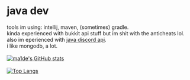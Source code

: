 # java dev
tools im using: intellij, maven, (sometimes) gradle. <br/>
kinda experienced with bukkit api stuff but im shit with the anticheats lol. <br/>
also im eperienced with [java discord api](https://github.com/DV8FromTheWorld/JDA).<br/> 
i like mongodb, a lot. <br/>
<br/>
[![ma1de's GitHub stats](https://github-readme-stats.vercel.app/api?username=ma1de)](https://github.com/anuraghazra/github-readme-stats) <br/>
<br/>
[![Top Langs](https://github-readme-stats.vercel.app/api/top-langs/?username=ma1de)](https://github.com/anuraghazra/github-readme-stats) <br/>

